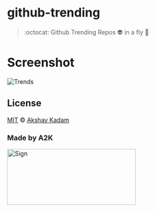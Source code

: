 # github-trending

> :octocat: Github Trending Repos :alien: in a fly :rocket:

# Screenshot

![Trends](http://imgur.com/ilNCm5p.png)

## License

[MIT](LICENSE.md) © [Akshay Kadam](https://github.com/deadcoder0904)

### Made by A2K

<img src="http://imgur.com/jfmA33n.png" alt="Sign" width=300 height=130 />
